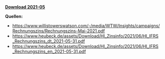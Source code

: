 [**Download 2021-05**](https://downgit.github.io/#/home?url=https://github.com/GeorgGoldbach/Zinsarchiv/tree/master/2021-05)

**Quellen:**
* https://www.willistowerswatson.com/-/media/WTW/Insights/campaigns/Rechnungszins/Rechnungszins-Mai-2021.pdf
* https://www.heubeck.de/assets/Download/HI_Zinsinfo/2021/06/HI_IFRS_Rechnungszins_dt_2021-05-31.pdf
* https://www.heubeck.de/assets/Download/HI_Zinsinfo/2021/06/HI_IFRS_Rechnungszins_en_2021-05-31.pdf
